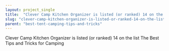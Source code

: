 ```yaml
---
layout: project_single
title:  "Clever Camp Kitchen Organizer is listed (or ranked) 14 on the list The Best Tips and Tricks for Camping"
slug: "clever-camp-kitchen-organizer-is-listed-or-ranked-14-on-the-list-the-best-tips-and"
parent: "best-tent-camping-tips-and-tricks"
---
```

Clever Camp Kitchen Organizer is listed (or ranked) 14 on the list The Best Tips and Tricks for Camping